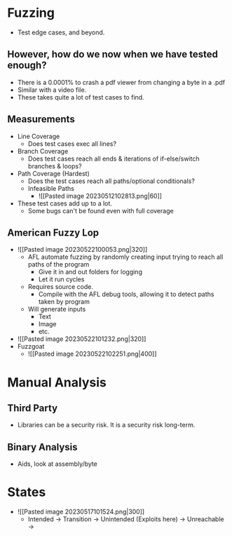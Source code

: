 # Fuzzing
- Test edge cases, and beyond.
## However, how do we now when we have tested enough?
- There is a 0.0001% to crash a pdf viewer from changing a byte in a .pdf
- Similar with a video file.
- These takes quite a lot of test cases to find.
## Measurements
- Line Coverage
	- Does test cases exec all lines?
- Branch Coverage
	- Does test cases reach all ends & iterations of if-else/switch branches & loops?
- Path Coverage (Hardest)
	- Does the test cases reach all paths/optional conditionals?
	- Infeasible Paths
		-  ![[Pasted image 20230512102813.png|60]]
- These test cases add up to a lot.
	- Some bugs can't be found even with full coverage
## American Fuzzy Lop
- ![[Pasted image 20230522100053.png|320]]
	- AFL automate fuzzing by randomly creating input trying to reach all paths of the program
		- Give it in and out folders for logging
		- Let it run cycles
	- Requires source code.
		- Compile with the AFL debug tools, allowing it to detect paths taken by program
	- Will generate inputs
		- Text
		- Image
		- etc.
- ![[Pasted image 20230522101232.png|320]]
- Fuzzgoat
	- ![[Pasted image 20230522102251.png|400]]
# Manual Analysis
## Third Party
- Libraries can be a security risk. It is a security risk long-term.
## Binary Analysis
- Aids, look at assembly/byte
# States
- ![[Pasted image 20230517101524.png|300]]
	- Intended -> Transition -> Unintended (Exploits here) -> Unreachable ->